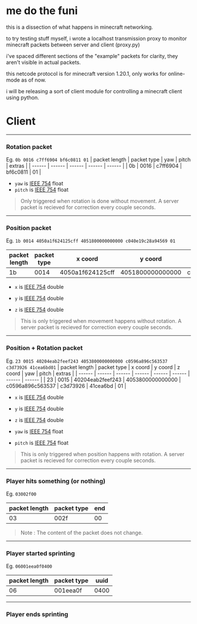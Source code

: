 # me do the funi 

this is a dissection of what happens in minecraft networking.

to try testing stuff myself, i wrote a localhost transmission proxy to monitor minecraft packets between server and client (proxy.py)

i've spaced different sections of the "example" packets for clarity, they aren't visible in actual packets.

this netcode protocol is for minecraft version 1.20.1, only works for online-mode as of now.

i will be releasing a sort of client module for controlling a minecraft client using python.

# Client 
---
### Rotation packet

Eg.
`0b 0016 c7ff6904 bf6c0811 01`
| packet length | packet type | yaw | pitch | extras |
| ------ | ------ | ------ | ------ | ------ | 
| 0b | 0016 | c7ff6904 | bf6c0811 | 01 | 

- `yaw` is [IEEE 754](https://en.wikipedia.org/wiki/IEEE_754) float
- `pitch` is [IEEE 754](https://en.wikipedia.org/wiki/IEEE_754) float

> Only triggered when rotation is done without movement.
> A server packet is recieved for correction every couple seconds.

---
### Position packet

Eg. 
`1b 0014 4050a1f624125cff 4051800000000000 c040e19c28a94569 01`

| packet length | packet type | x coord | y coord | z coord | extras |
| ------ | ------ | ------ | ------ | ------ | ------ |
| 1b | 0014 | 4050a1f624125cff | 4051800000000000 | c040e19c28a94569 | 01 |

- `x` is [IEEE 754](https://en.wikipedia.org/wiki/IEEE_754) double

- `y` is [IEEE 754](https://en.wikipedia.org/wiki/IEEE_754) double

- `z` is [IEEE 754](https://en.wikipedia.org/wiki/IEEE_754) double

> This is only triggered when movement happens without rotation.
> A server packet is recieved for correction every couple seconds.
---
### Position + Rotation packet

Eg. 
`23 0015 40204eab2feef243 4053800000000000 c0596a896c563537 c3d73926 41cea6bd01`
| packet length | packet type | x coord | y coord | z coord | yaw | pitch | extras |
| ------ | ------ | ------ | ------ | ------ | ------ | ------ | ------ |
| 23 | 0015 | 40204eab2feef243 | 4053800000000000 | c0596a896c563537 | c3d73926 | 41cea6bd | 01 |

- `x` is [IEEE 754](https://en.wikipedia.org/wiki/IEEE_754) double

- `y` is [IEEE 754](https://en.wikipedia.org/wiki/IEEE_754) double

- `z` is [IEEE 754](https://en.wikipedia.org/wiki/IEEE_754) double

- `yaw` is [IEEE 754](https://en.wikipedia.org/wiki/IEEE_754) float

- `pitch` is [IEEE 754](https://en.wikipedia.org/wiki/IEEE_754) float

> This is only triggered when position happens with rotation.
> A server packet is recieved for correction every couple seconds.

---
### Player hits something (or nothing)

Eg. 
`03002f00`

| packet length | packet type | end | 
| - | - | - |
| 03 | 002f | 00 | 

> Note : The content of the packet does not change.

---
### Player started sprinting

Eg.
`06001eea0f0400`

| packet length | packet type | uuid | 
| - | - | - |
| 06 | 001eea0f | 0400 | 


---
### Player ends sprinting